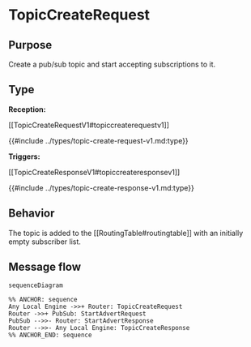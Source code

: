 <div class="message">

# TopicCreateRequest

## Purpose

<!-- --8<-- [start:purpose] -->
Create a pub/sub topic and start accepting subscriptions to it.
<!-- --8<-- [end:purpose] -->

## Type

<!-- --8<-- [start:type] -->
**Reception:**

[[TopicCreateRequestV1#topiccreaterequestv1]]

{{#include ../types/topic-create-request-v1.md:type}}

**Triggers:**

[[TopicCreateResponseV1#topiccreateresponsev1]]

{{#include ../types/topic-create-response-v1.md:type}}
<!-- --8<-- [end:type] -->

## Behavior

<!-- --8<-- [start:behavior] -->
The topic is added to the [[RoutingTable#routingtable]] with an initially empty subscriber list.
<!-- --8<-- [end:behavior] -->

## Message flow

<!-- --8<-- [start:messages] -->
```mermaid
sequenceDiagram

%% ANCHOR: sequence
Any Local Engine ->>+ Router: TopicCreateRequest
Router ->>+ PubSub: StartAdvertRequest
PubSub -->>- Router: StartAdvertResponse
Router -->>- Any Local Engine: TopicCreateResponse
%% ANCHOR_END: sequence
```
<!-- --8<-- [end:messages] -->

</div>
